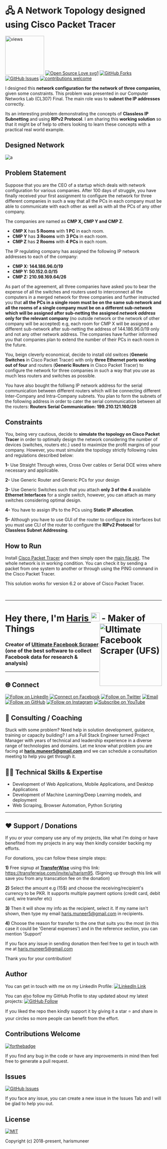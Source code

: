 # 🖧 A Network Topology designed using Cisco Packet Tracer

<a href="https://github.com/harismuneer"><img alt="views" title="Github views" src="https://komarev.com/ghpvc/?username=harismuneer&style=flat-square" width="125"/></a>
[![Open Source Love svg1](https://badges.frapsoft.com/os/v1/open-source.svg?v=103)](#)
[![GitHub Forks](https://img.shields.io/github/forks/harismuneer/Network-Simulation-Using-Cisco-Packet-Tracer.svg?style=social&label=Fork&maxAge=2592000)](https://www.github.com/harismuneer/Network-Simulation-Using-Cisco-Packet-Tracer/fork)
[![GitHub Issues](https://img.shields.io/github/issues/harismuneer/Network-Simulation-Using-Cisco-Packet-Tracer.svg?style=flat&label=Issues&maxAge=2592000)](https://www.github.com/harismuneer/Network-Simulation-Using-Cisco-Packet-Tracer/issues)
[![contributions welcome](https://img.shields.io/badge/contributions-welcome-brightgreen.svg?style=flat&label=Contributions&colorA=red&colorB=black	)](#)

I designed this **network configuration for the network of three companies**, given some constraints. This problem was presented in our  Computer Networks Lab (CL307) Final. The main role was to **subnet the IP addresses** correctly.

Its an interesting problem demonstrating the concepts of **Classless IP Subnetting** and using **RIPv2 Protocol**. I am sharing this **working solution** so that it might be of help to others looking to learn these concepts with a practical real world example.


## Designed Network
![a](../master/network-screenshot.PNG)


## Problem Statement
Suppose that you are the CEO of a startup which deals with network configuration for various companies. After 100 days of struggle, you have finally received your first assignment to configure the network for three different companies in such a way that all the PCs in each company must be able to communicate with each other as well as with all the PCs of any other company.

The companies are named as **CMP X, CMP Y and CMP Z**. 

- **CMP X** has **5 Rooms** with **1 PC** in each room.
- **CMP Y** has **3 Rooms** with **3 PCs** in each room.
- **CMP Z** has **2 Rooms** with **4 PCs** in each room.

The IP regulating company has assigned the following IP network addresses to each of the company:

- **CMP X: 144.186.96.0/19**
- **CMP Y: 50.152.0.0/15**
- **CMP Z: 210.98.169.64/26**

As part of the agreement, all three companies have asked you to bear the expense of all the switches and routers used to interconnect all the computers in a merged network for three companies and further instructed you that **all the PCs in a single room must be on the same sub network and all the rooms of a single company must be on a different sub-network which will be assigned after sub-netting the assigned *network address* only for the relevant company** (no outside network or the network of other company will be accepted) e.g, each room for CMP X will be assigned a different sub-network after sub-netting the address of 144.186.96.0/19 only and not any other network address. The companies have further informed you that companies plan to extend the number of their PCs in each room in the future.

You, beign cleverly economical, decide to install old switces (**Generic Switches** in Cisco Packet Tracer) with only **three Ethernet ports working out of four** and routers (**Generic Routers** in Cisco Packet Tracer) to configure the network for three companies in such a way that you use as much less routers and switches as possible. 

You have also bought the folliwng IP network address for the serial communication between different routers which will be connecting different Inter-Company and Intra-Company subnets. You plan to form the subnets of the following address in order to cater the serial communication between all the routers: **Routers Serial Communication: 199.210.121.160/28**

## Constraints

You, being very cautious, decide to **simulate the topology on Cisco Packet Tracer** in order to optimally design the network considering the number of devices (switches, routers etc.) used to maximize the profit margins of your company. However, you must simulate the topology strictly following rules and regulations described below:

**1-** Use Straight Through wires, Cross Over cables or Serial DCE wires where necessary and applicable.

**2-** Use Generic Router and Generic PCs for your design

**3-** Use Generic Switches such that you attach **only 3 of the 4** available **Ethernet Interfaces** for a single switch, however, you can attach as many switches considering optimal design.

**4-** You have to assign IPs to the PCs using **Static IP allocation**.

**5-** Although you have to use GUI of the router to configure its interfaces but you must use CLI of the router to configure the **RIPv2 Protocol** for **Classless Subnet Addressing**.

## How to Run
Install [Cisco Packet Tracer](https://www.netacad.com/courses/packet-tracer) and then simply open the [main file.pkt](../master/main/main%20file.pkt). The whole network is in working condition. You can check it by sending a packet from one system to another or through using the PING command in the Cisco Packet Tracer.

This solution works for version 6.2 or above of Cisco Packet Tracer.

<br>
<hr>
<h1 align="left">Hey there, I'm <a href="https://www.linkedin.com/in/harismuneer/">Haris </a><img src="https://media.giphy.com/media/hvRJCLFzcasrR4ia7z/giphy.gif" width="28"> 
 <a href="https://github.com/harismuneer/Ultimate-Facebook-Scraper"><img align="right" src="https://user-images.githubusercontent.com/30947706/79588950-17515780-80ee-11ea-8f66-e26da49fa052.png" alt="Ultimate Facebook Scraper (UFS)" width="200"/></a> - Maker of Things</h1> 


### Creator of <a href="https://github.com/harismuneer/Ultimate-Facebook-Scraper">Ultimate Facebook Scraper</a> (one of the best software to collect Facebook data for research & analysis) 

<hr>

<h2 align="left">🌐 Connect</h2>
<p align="left">
  <a href="https://www.linkedin.com/in/harismuneer/"><img title="Follow on LinkedIn" src="https://img.shields.io/badge/LinkedIn-0077B5?style=for-the-badge&logo=linkedin&logoColor=white"/></a>
  <a href="https://www.facebook.com/harismuneer99"><img title="Connect on Facebook" src="https://img.shields.io/badge/Facebook-1877F2?style=for-the-badge&logo=facebook&logoColor=white"/></a>
  <a href="https://twitter.com/harismuneer99"><img title="Follow on Twitter" src="https://img.shields.io/badge/Twitter-1DA1F2?style=for-the-badge&logo=twitter&logoColor=white"/></a>
  <a href="mailto:haris.muneer5@gmail.com"><img title="Email" src="https://img.shields.io/badge/Gmail-D14836?style=for-the-badge&logo=gmail&logoColor=white"/></a>
  <a href="https://github.com/harismuneer"><img title="Follow on GitHub" src="https://img.shields.io/badge/GitHub-100000?style=for-the-badge&logo=github&logoColor=white"/></a>
  <a href="https://www.instagram.com/harismuneer99"><img title="Follow on Instagram" src="https://img.shields.io/badge/Instagram-E4405F?style=for-the-badge&logo=instagram&logoColor=white"/></a>
  <a href="https://www.youtube.com/channel/UCZ-uBd7g0E2Bp-0tXtSlSjw?sub_confirmation=1"><img title="Subscribe on YouTube" src="https://img.shields.io/badge/YouTube-FF0000?style=for-the-badge&logo=youtube&logoColor=white"/></a>
</p>


## 🤝 Consulting / Coaching
Stuck with some problem? Need help in solution development, guidance, training or capacity building? I am a Full Stack Engineer turned Project Manager with years of technical and leadership experience in a diverse range of technologies and domains. Let me know what problem you are facing at <b>haris.muneer5@gmail.com</b> and we can schedule a consultation meeting to help you get through it.

## 👨‍💻 Technical Skills & Expertise

- Development of Web Applications, Mobile Applications, and Desktop Applications
- Development of Machine Learning/Deep Learning models, and deployment 
- Web Scraping, Browser Automation, Python Scripting
<hr>


## ❤️ Support / Donations
If you or your company use any of my projects, like what I’m doing or have benefited from my projects in any way then kindly consider backing my efforts.

For donations, you can follow these simple steps:

<b>1)</b> Free signup at <b>[TransferWise](https://transferwise.com/invite/u/harism95)</b> using this link: https://transferwise.com/invite/u/harism95</li>. (Signing up through this link will save you from any transcation fee on the donation)

<b>2)</b> Select the amount e.g (15$) and choose the receiving/recipient's currency to be PKR. It supports multiple payment options (credit card, debit card, wire transfer etc)

<b>3)</b> Then it will show my info as the recipient, select it. If my name isn't shown, then type my email haris.muneer5@gmail.com in recipients.

<b>4)</b> Choose the reason for transfer to the one that suits you the most (in this case it could be 'General expenses') and in the reference section, you can mention 'Support'
 
If you face any issue in sending donation then feel free to get in touch with me at haris.muneer5@gmail.com 

Thank you for your contribution!


## Author
You can get in touch with me on my LinkedIn Profile: [![LinkedIn Link](https://img.shields.io/badge/Connect-harismuneer-blue.svg?logo=linkedin&longCache=true&style=social&label=Follow)](https://www.linkedin.com/in/harismuneer)

You can also follow my GitHub Profile to stay updated about my latest projects: [![GitHub Follow](https://img.shields.io/badge/Connect-harismuneer-blue.svg?logo=Github&longCache=true&style=social&label=Follow)](https://github.com/harismuneer)

If you liked the repo then kindly support it by giving it a star ⭐ and share in your circles so more people can benefit from the effort.

## Contributions Welcome
[![forthebadge](https://forthebadge.com/images/badges/built-with-love.svg)](#)

If you find any bug in the code or have any improvements in mind then feel free to generate a pull request.

## Issues
[![GitHub Issues](https://img.shields.io/github/issues/harismuneer/Network-Simulation-Using-Cisco-Packet-Tracer.svg?style=flat&label=Issues&maxAge=2592000)](https://www.github.com/harismuneer/Network-Simulation-Using-Cisco-Packet-Tracer/issues)

If you face any issue, you can create a new issue in the Issues Tab and I will be glad to help you out.

## License
[![MIT](https://img.shields.io/cocoapods/l/AFNetworking.svg?style=style&label=License&maxAge=2592000)](../master/LICENSE)

Copyright (c) 2018-present, harismuneer                                                        

